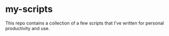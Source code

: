 # my-scripts
This repo contains a collection of a few scripts that I've written for personal productivity and use.
